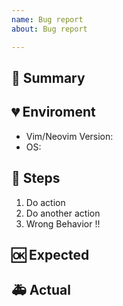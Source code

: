 ```yaml
---
name: Bug report
about: Bug report

---
```


## 🐛 Summary
<!--
Thanks your report.
Please write summary of bug.
-->

## 💔 Enviroment
- Vim/Neovim Version:
- OS: 

## 👀 Steps
<!--
Please write how reproduce the bug.
-->
1. Do action
2. Do another action
3. Wrong Behavior !!

## 🆗 Expected


## 🚑 Actual


